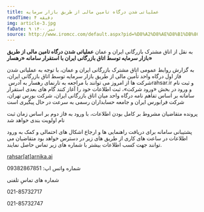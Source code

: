 ```yaml
---
title: عملیاتی شدن درگاه تامین مالی از طریق بازار سرمایه
readTime: ۴ دقیقه
img: article-3.jpg
faDate: ۹ تیر ۱۴۰۰ 
source: http://www.iromcc.com/default.aspx?pid=%D8%A2%D8%AE%D8%B1%DB%8C%D9%86%20%D8%A7%D8%AE%D8%A8%D8%A7%D8%B1&NewsID=0abd49c3-c5d3-44bf-b4eb-ffdbc927f6d1&Type=2
---
```

به نقل از اتاق مشترک بازرگانی ایران و عمان
**عملیاتی شدن درگاه تامین مالی از طریق بازار سرمایه توسط اتاق بازرگانی ایران با استقرار سامانه «رهسار»**

به گزارش روابط عمومی اتاق مشترک بازرگانی ایران و عمان، با توجه به عملیاتی شدن فاز اول درگاه واحد تأمین مالی از طریق بازار سرمایه توسط اتاق بازرگانی ایران، شرکت ها از امروز می توانند با مراجعه به تارنمای رهسار به آدرس
‏rahsar.ir
و ثبت نام و ورود در بخش «ورود شرکت»، ثبت اطلاعات خود را آغاز کنند 
گام های بعدی استقرار سامانه بر اساس تفاهم نامه درگاه واحد میان اتاق بازرگانی ایران، شرکت بورس تهران، شرکت فرابورس ایران و جامعه حسابداران رسمی به سرعت در حال پیگیری است 

پرونده متقاضیان مشروط بر کامل بودن اطلاعات، با ورود به فاز دوم بر اساس زمان ثبت نام اولویت بندی خواهد شد

پشتیبانی سامانه برای دریافت راهنمایی ها و ارجاع اشکال های احتمالی و کمک به ورود اطلاعات در ساعت های کاری از طریق های زیر در دسترس خواهد بود 
متقاضیان می توانند جهت کسب اطلاعات بیشتر با شماره های زیر تماس حاصل نمایند.

<div class="mt-4">
<a href="mailto:rahsar@arnika.ai">rahsar[at]arnika.ai</a>
<p>شماره واتس اپ: 09382867851</p>
<p>شماره های تماسِ تلفنی </p>
<p>021-85732717</p>
<p>021-85732747</p>
</div>